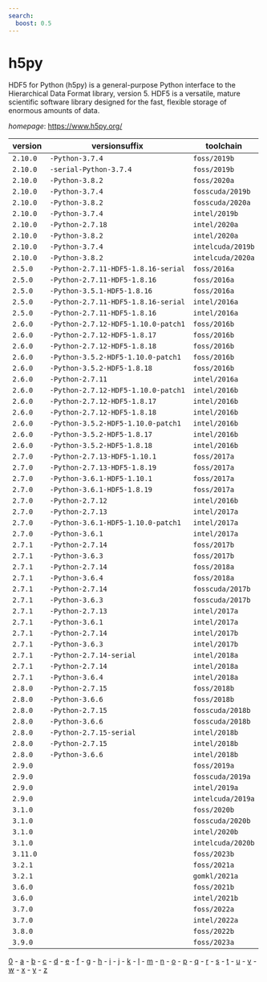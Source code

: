 ```yaml
---
search:
  boost: 0.5
---
```

# h5py

HDF5 for Python (h5py) is a general-purpose Python interface to the Hierarchical Data Format library,  version 5. HDF5 is a versatile, mature scientific software library designed for the fast, flexible storage of enormous  amounts of data.

*homepage*: <https://www.h5py.org/>

version | versionsuffix | toolchain
--------|---------------|----------
``2.10.0`` | ``-Python-3.7.4`` | ``foss/2019b``
``2.10.0`` | ``-serial-Python-3.7.4`` | ``foss/2019b``
``2.10.0`` | ``-Python-3.8.2`` | ``foss/2020a``
``2.10.0`` | ``-Python-3.7.4`` | ``fosscuda/2019b``
``2.10.0`` | ``-Python-3.8.2`` | ``fosscuda/2020a``
``2.10.0`` | ``-Python-3.7.4`` | ``intel/2019b``
``2.10.0`` | ``-Python-2.7.18`` | ``intel/2020a``
``2.10.0`` | ``-Python-3.8.2`` | ``intel/2020a``
``2.10.0`` | ``-Python-3.7.4`` | ``intelcuda/2019b``
``2.10.0`` | ``-Python-3.8.2`` | ``intelcuda/2020a``
``2.5.0`` | ``-Python-2.7.11-HDF5-1.8.16-serial`` | ``foss/2016a``
``2.5.0`` | ``-Python-2.7.11-HDF5-1.8.16`` | ``foss/2016a``
``2.5.0`` | ``-Python-3.5.1-HDF5-1.8.16`` | ``foss/2016a``
``2.5.0`` | ``-Python-2.7.11-HDF5-1.8.16-serial`` | ``intel/2016a``
``2.5.0`` | ``-Python-2.7.11-HDF5-1.8.16`` | ``intel/2016a``
``2.6.0`` | ``-Python-2.7.12-HDF5-1.10.0-patch1`` | ``foss/2016b``
``2.6.0`` | ``-Python-2.7.12-HDF5-1.8.17`` | ``foss/2016b``
``2.6.0`` | ``-Python-2.7.12-HDF5-1.8.18`` | ``foss/2016b``
``2.6.0`` | ``-Python-3.5.2-HDF5-1.10.0-patch1`` | ``foss/2016b``
``2.6.0`` | ``-Python-3.5.2-HDF5-1.8.18`` | ``foss/2016b``
``2.6.0`` | ``-Python-2.7.11`` | ``intel/2016a``
``2.6.0`` | ``-Python-2.7.12-HDF5-1.10.0-patch1`` | ``intel/2016b``
``2.6.0`` | ``-Python-2.7.12-HDF5-1.8.17`` | ``intel/2016b``
``2.6.0`` | ``-Python-2.7.12-HDF5-1.8.18`` | ``intel/2016b``
``2.6.0`` | ``-Python-3.5.2-HDF5-1.10.0-patch1`` | ``intel/2016b``
``2.6.0`` | ``-Python-3.5.2-HDF5-1.8.17`` | ``intel/2016b``
``2.6.0`` | ``-Python-3.5.2-HDF5-1.8.18`` | ``intel/2016b``
``2.7.0`` | ``-Python-2.7.13-HDF5-1.10.1`` | ``foss/2017a``
``2.7.0`` | ``-Python-2.7.13-HDF5-1.8.19`` | ``foss/2017a``
``2.7.0`` | ``-Python-3.6.1-HDF5-1.10.1`` | ``foss/2017a``
``2.7.0`` | ``-Python-3.6.1-HDF5-1.8.19`` | ``foss/2017a``
``2.7.0`` | ``-Python-2.7.12`` | ``intel/2016b``
``2.7.0`` | ``-Python-2.7.13`` | ``intel/2017a``
``2.7.0`` | ``-Python-3.6.1-HDF5-1.10.0-patch1`` | ``intel/2017a``
``2.7.0`` | ``-Python-3.6.1`` | ``intel/2017a``
``2.7.1`` | ``-Python-2.7.14`` | ``foss/2017b``
``2.7.1`` | ``-Python-3.6.3`` | ``foss/2017b``
``2.7.1`` | ``-Python-2.7.14`` | ``foss/2018a``
``2.7.1`` | ``-Python-3.6.4`` | ``foss/2018a``
``2.7.1`` | ``-Python-2.7.14`` | ``fosscuda/2017b``
``2.7.1`` | ``-Python-3.6.3`` | ``fosscuda/2017b``
``2.7.1`` | ``-Python-2.7.13`` | ``intel/2017a``
``2.7.1`` | ``-Python-3.6.1`` | ``intel/2017a``
``2.7.1`` | ``-Python-2.7.14`` | ``intel/2017b``
``2.7.1`` | ``-Python-3.6.3`` | ``intel/2017b``
``2.7.1`` | ``-Python-2.7.14-serial`` | ``intel/2018a``
``2.7.1`` | ``-Python-2.7.14`` | ``intel/2018a``
``2.7.1`` | ``-Python-3.6.4`` | ``intel/2018a``
``2.8.0`` | ``-Python-2.7.15`` | ``foss/2018b``
``2.8.0`` | ``-Python-3.6.6`` | ``foss/2018b``
``2.8.0`` | ``-Python-2.7.15`` | ``fosscuda/2018b``
``2.8.0`` | ``-Python-3.6.6`` | ``fosscuda/2018b``
``2.8.0`` | ``-Python-2.7.15-serial`` | ``intel/2018b``
``2.8.0`` | ``-Python-2.7.15`` | ``intel/2018b``
``2.8.0`` | ``-Python-3.6.6`` | ``intel/2018b``
``2.9.0`` |  | ``foss/2019a``
``2.9.0`` |  | ``fosscuda/2019a``
``2.9.0`` |  | ``intel/2019a``
``2.9.0`` |  | ``intelcuda/2019a``
``3.1.0`` |  | ``foss/2020b``
``3.1.0`` |  | ``fosscuda/2020b``
``3.1.0`` |  | ``intel/2020b``
``3.1.0`` |  | ``intelcuda/2020b``
``3.11.0`` |  | ``foss/2023b``
``3.2.1`` |  | ``foss/2021a``
``3.2.1`` |  | ``gomkl/2021a``
``3.6.0`` |  | ``foss/2021b``
``3.6.0`` |  | ``intel/2021b``
``3.7.0`` |  | ``foss/2022a``
``3.7.0`` |  | ``intel/2022a``
``3.8.0`` |  | ``foss/2022b``
``3.9.0`` |  | ``foss/2023a``

[0](../0/index.md) - [a](../a/index.md) - [b](../b/index.md) - [c](../c/index.md) - [d](../d/index.md) - [e](../e/index.md) - [f](../f/index.md) - [g](../g/index.md) - [h](../h/index.md) - [i](../i/index.md) - [j](../j/index.md) - [k](../k/index.md) - [l](../l/index.md) - [m](../m/index.md) - [n](../n/index.md) - [o](../o/index.md) - [p](../p/index.md) - [q](../q/index.md) - [r](../r/index.md) - [s](../s/index.md) - [t](../t/index.md) - [u](../u/index.md) - [v](../v/index.md) - [w](../w/index.md) - [x](../x/index.md) - [y](../y/index.md) - [z](../z/index.md)

